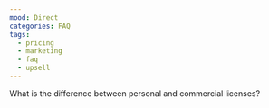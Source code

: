 ```yaml
---
mood: Direct
categories: FAQ
tags:
  - pricing
  - marketing
  - faq
  - upsell
---
```

What is the difference between personal and commercial licenses?